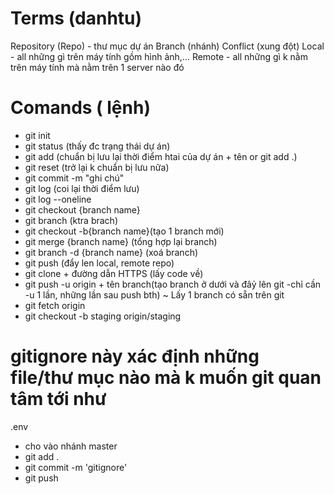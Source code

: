 # Terms (danhtu)

Repository (Repo) - thư mục dự án 
Branch (nhánh)
Conflict (xung đột)
Local - all những gì trên máy tính gồm hình ảnh,...
Remote - all những gì k nằm trên máy tính mà nằm trên 1 server nào đó

# Comands ( lệnh)

- git init 
- git status  (thấy đc trạng thái dự án)
- git add (chuẩn bị lưu lại thời điểm htai của dự án + tên or git add .)
- git reset (trở lại k chuẩn bị lưu nữa)
- git commit -m "ghi chú"
- git log (coi lại thời điểm lưu)
- git log --oneline 
- git checkout {branch name}
- git branch (ktra brach)
- git checkout -b{branch name}(tạo 1 branch mới)
- git merge {branch name} (tổng hợp lại branch)
- git branch -d {branch name} (xoá branch)
- git push (đẩy len local, remote repo)
- git clone + đường dẫn HTTPS (lấy code về)
- git push -u origin + tên branch(tạo branch ở dưới và đâỷ lên git -chỉ cần -u 1 lần, những lần sau push bth)
~ Lấy 1 branch có sẵn trên git
- git fetch origin
- git checkout -b staging origin/staging
# gitignore này xác định những file/thư mục nào mà k muốn git quan tâm tới như
.env 
- cho vào nhánh master
- git add .
- git commit -m 'gitignore'
- git push